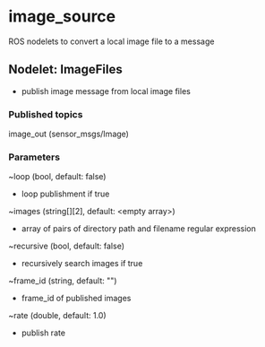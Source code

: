 # image_source
ROS nodelets to convert a local image file to a message

## Nodelet: ImageFiles
* publish image message from local image files

### Published topics
image_out (sensor_msgs/Image)

### Parameters
~loop (bool, default: false)
* loop publishment if true

~images (string[][2], default: \<empty array>)
* array of pairs of directory path and filename regular expression

~recursive (bool, default: false)
* recursively search images if true

~frame_id (string, default: "")
* frame_id of published images

~rate (double, default: 1.0)
* publish rate